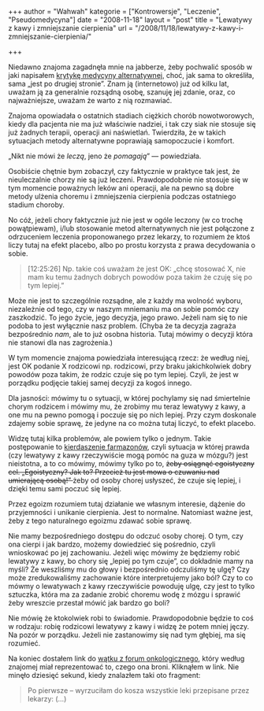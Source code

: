 +++
author = "Wahwah"
kategorie = ["Kontrowersje", "Leczenie", "Pseudomedycyna"]
date = "2008-11-18"
layout = "post"
title = "Lewatywy z kawy i zmniejszanie cierpienia"
url = "/2008/11/18/lewatywy-z-kawy-i-zmniejszanie-cierpienia/"

+++

Niedawno znajoma zagadnęła mnie na jabberze, żeby pochwalić sposób w jaki napisałem [krytykę medycyny alternatywnej][1], choć, jak sama to określiła, sama „jest po drugiej stronie”. Znam ją (internetowo) już od kilku lat, uważam ją za generalnie rozsądną osobę, szanuję jej zdanie, oraz, co najważniejsze, uważam że warto z nią rozmawiać.

Znajoma opowiadała o ostatnich stadiach ciężkich chorób nowotworowych, kiedy dla pacjenta nie ma już właściwie nadziei, i tak czy siak nie stosuje się już żadnych terapii, operacji ani naświetlań. Twierdziła, że w takich sytuacjach metody alternatywne poprawiają samopoczucie i komfort.

„Nikt nie mówi że _leczą_, jeno że _pomagają_” — powiedziała.

<!--more-->

Osobiście chętnie bym zobaczył, czy faktycznie w praktyce tak jest, że nieuleczalnie chorzy nie są już leczeni. Prawdopodobnie nie stosuje się w tym momencie poważnych leków ani operacji, ale na pewno są dobre metody ulżenia choremu i zmniejszenia cierpienia podczas ostatniego stadium choroby.

No cóż, jeżeli chory faktycznie już nie jest w ogóle leczony (w co trochę powątpiewam), i/lub stosowanie metod alternatywnych nie jest połączone z odrzuceniem leczenia proponowanego przez lekarzy, to rozumiem że ktoś liczy tutaj na efekt placebo, albo po prostu korzysta z prawa decydowania o sobie.

> [12:25:26] <Automaciej> Np. takie coś uważam że jest OK: „chcę stosować X, nie mam ku temu żadnych dobrych powodów poza takim że czuję się po tym lepiej.&#8221;

Może nie jest to szczególnie rozsądne, ale z każdy ma wolność wyboru, niezależnie od tego, czy w naszym mniemaniu ma on sobie pomóc czy zaszkodzić. To jego życie, jego decyzja, jego prawo. Jeżeli nam się to nie podoba to jest wyłącznie nasz problem. (Chyba że ta decyzja zagraża bezpośrednio _nam_, ale to już osobna historia. Tutaj mówimy o decyzji która nie stanowi dla nas zagrożenia.)

W tym momencie znajoma powiedziała interesującą rzecz: że według niej, jest OK podanie X rodzicowi np. rodzicowi, przy braku jakichkolwiek dobry powodów poza takim, że rodzic czuje się po tym lepiej. Czyli, że jest w porządku podjęcie takiej samej decyzji za kogoś innego.

Dla jasności: mówimy tu o sytuacji, w której pochylamy się nad śmiertelnie chorym rodzicem i mówimy mu, że zrobimy mu teraz lewatywy z kawy, a one mu na pewno pomogą i poczuje się po nich lepiej. Przy czym doskonale zdajemy sobie sprawę, że jedyne na co można tutaj liczyć, to efekt placebo.

Widzę tutaj kilka problemów, ale powiem tylko o jednym. Takie postępowanie to [kierdaszenie farmazonów][2], czyli sytuacja w której prawda (czy lewatywy z kawy rzeczywiście mogą pomóc na guza w mózgu?) jest nieistotna, a to co mówimy, mówimy tylko po to, <span style="text-decoration: line-through;">żeby osiągnąć egoistyczny cel. „Egoistyczny? Jak to? Przecież tu jest mowa o czuwaniu nad umierającą osobą!” </span> żeby od osoby chorej usłyszeć, że czuje się lepiej, i dzięki temu sami poczuć się lepiej.

Przez egoizm rozumiem tutaj działanie we własnym interesie, dążenie do przyjemności i unikanie cierpienia. Jest to normalne. Natomiast ważne jest, żeby z tego naturalnego egoizmu zdawać sobie sprawę.

Nie mamy bezpośredniego dostępu do odczuć osoby chorej. O tym, czy ona cierpi i jak bardzo, możemy dowiedzieć się pośrednio, czyli wnioskować po jej zachowaniu. Jeżeli więc mówimy że będziemy robić lewatywy z kawy, bo chory się „lepiej po tym czuje”, co dokładnie mamy na myśli? Że weszliśmy mu do głowy i bezpośrednio odczuliśmy tę ulgę? Czy może zredukowaliśmy zachowanie które interpretujemy jako ból? Czy to co mówmy o lewatywach z kawy rzeczywiście powoduję ulgę, czy jest to tylko sztuczka, która ma za zadanie zrobić choremu wodę z mózgu i sprawić żeby wreszcie przestał mówić jak bardzo go boli?

Nie mówię że ktokolwiek robi to świadomie. Prawdopodobnie będzie to coś w rodzaju: robię rodzicowi lewatywy z kawy i widzę że potem mniej jęczy. Na pozór w porządku. Jeżeli nie zastanowimy się nad tym głębiej, ma się rozumieć.

Na koniec dostałem link do [wątku z forum onkologicznego][3], który według znajomej miał reprezentować to, czego ona broni. Kliknąłem w link. Nie minęło dziesięć sekund, kiedy znalazłem taki oto fragment:

> Po pierwsze &#8211; wyrzuciłam do kosza wszystkie leki przepisane przez lekarzy: (&#8230;)

<wzdech/>

 [1]: http://www.atopowe-zapalenie.pl/atopedia/Krytyka_medycyny_alternatywnej
 [2]: http://automaciej.jogger.pl/2008/11/10/o-farmazonow-kierdaszeniu/
 [3]: http://www.prosalute.info/forum/viewtopic.php?t=1376